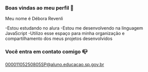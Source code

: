 ### Boas vindas ao meu perfil 💙

Meu nome é Débora Revenli

-Estou estudando no alura
-Estou me desenvolvendo na linguagem JavaScript
-Utilizo esse espaço para minha organização e compartilhamento dos meus projetos desenvolvidos

### Você entra em contato comigo 📪

00001105250805SP@aluno.educacao.sp.gov.br
